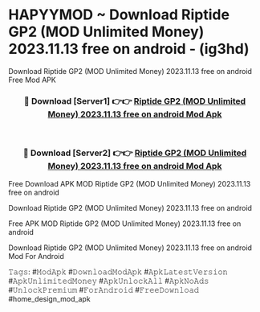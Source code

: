 # HAPYYMOD ~ Download Riptide GP2 (MOD Unlimited Money) 2023.11.13 free on android - (ig3hd)
Download Riptide GP2 (MOD Unlimited Money) 2023.11.13 free on android Free Mod APK

<div align="center">
<h3>🔴 Download [Server1] 👉👉 <a href="https://apk-comot.site?title=Riptide_GP2_(MOD_Unlimited_Money)_2023.11.13_free_on_android">Riptide GP2 (MOD Unlimited Money) 2023.11.13 free on android Mod Apk</a></h3><br>

<h3>🔴 Download [Server2] 👉👉 <a href="https://apk-comot.site?title=Riptide_GP2_(MOD_Unlimited_Money)_2023.11.13_free_on_android">Riptide GP2 (MOD Unlimited Money) 2023.11.13 free on android Mod Apk</a></h3>
</div>


Free Download APK MOD Riptide GP2 (MOD Unlimited Money) 2023.11.13 free on android

Download Riptide GP2 (MOD Unlimited Money) 2023.11.13 free on android 

Free APK MOD Riptide GP2 (MOD Unlimited Money) 2023.11.13 free on android 

Download Riptide GP2 (MOD Unlimited Money) 2023.11.13 free on android Mod For Android

𝚃𝚊𝚐𝚜: #𝙼𝚘𝚍𝙰𝚙𝚔 #𝙳𝚘𝚠𝚗𝚕𝚘𝚊𝚍𝙼𝚘𝚍𝙰𝚙𝚔 #𝙰𝚙𝚔𝙻𝚊𝚝𝚎𝚜𝚝𝚅𝚎𝚛𝚜𝚒𝚘𝚗 #𝙰𝚙𝚔𝚄𝚗𝚕𝚒𝚖𝚒𝚝𝚎𝚍𝙼𝚘𝚗𝚎𝚢 #𝙰𝚙𝚔𝚄𝚗𝚕𝚘𝚌𝚔𝙰𝚕𝚕 #𝙰𝚙𝚔𝙽𝚘𝙰𝚍𝚜 #𝚄𝚗𝚕𝚘𝚌𝚔𝙿𝚛𝚎𝚖𝚒𝚞𝚖 #𝙵𝚘𝚛𝙰𝚗𝚍𝚛𝚘𝚒𝚍 #𝙵𝚛𝚎𝚎𝙳𝚘𝚠𝚗𝚕𝚘𝚊𝚍 #home_design_mod_apk